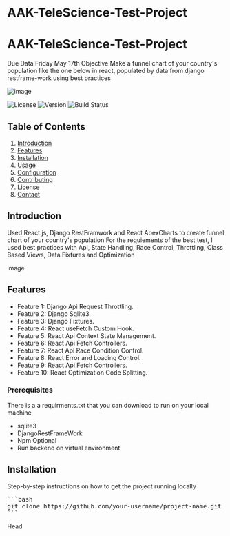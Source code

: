 # AAK-TeleScience-Test-Project


# AAK-TeleScience-Test-Project
Due Data Friday May 17th
Objective:Make a funnel chart of your country's population like the one below in react, populated by data from django restframe-work using best practices

![image](https://github.com/juzorey/AAK-TeleScience-Test-Project/assets/76601270/2560a8b2-2a6c-4ee1-9942-fdd16681cd66)


![License](https://img.shields.io/badge/license-MIT-blue.svg)
![Version](https://img.shields.io/badge/version-1.0.0-brightgreen.svg)
![Build Status](https://img.shields.io/badge/build-passing-brightgreen.svg)

## Table of Contents
1. [Introduction](#introduction)
2. [Features](#features)
3. [Installation](#installation)
4. [Usage](#usage)
5. [Configuration](#configuration)
6. [Contributing](#contributing)
7. [License](#license)
8. [Contact](#contact)

## Introduction
Used React.js, Django RestFramwork and React ApexCharts to create funnel chart of your country's population
For the requiements of the best test, I used best practices with Api, State Handling, Race Control, Throttling, Class Based Views, Data Fixtures and Optimization


image



## Features
- Feature 1: Django Api Request Throttling.
- Feature 2: Django Sqlite3.
- Feature 3: Django Fixtures.
- Feature 4: React useFetch Custom Hook.
- Feature 5: React Api Context State Management.
- Feature 6: React Api Fetch Controllers.
- Feature 7: React Api Race Condition Control.
- Feature 8: React Error and Loading Control.
- Feature 9: React Api Fetch Controllers.
- Feature 10: React Optimization Code Splitting.
  


### Prerequisites
There is a a requirments.txt that you can download to run on your local machine
- sqlite3
- DjangoRestFrameWork
- Npm
Optional
- Run backend on virtual environment

## Installation
Step-by-step instructions on how to get the project running locally
<pre>
```bash
git clone https://github.com/your-username/project-name.git
```
</pre>
Head
